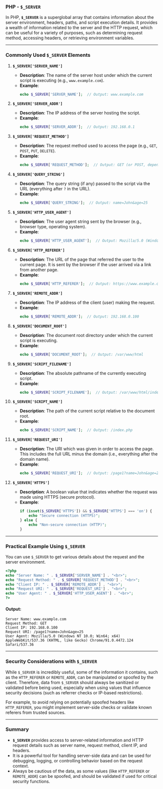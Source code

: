 ### PHP - `$_SERVER`

In PHP, **`$_SERVER`** is a superglobal array that contains information about the server environment, headers, paths, and script execution details. It provides a wealth of information related to the server and the HTTP request, which can be useful for a variety of purposes, such as determining request method, accessing headers, or retrieving environment variables.

---

### Commonly Used `$_SERVER` Elements

1. **`$_SERVER['SERVER_NAME']`**  
   - **Description**: The name of the server host under which the current script is executing (e.g., `www.example.com`).
   - **Example**:
     ```php
     echo $_SERVER['SERVER_NAME'];  // Output: www.example.com
     ```

2. **`$_SERVER['SERVER_ADDR']`**  
   - **Description**: The IP address of the server hosting the script.
   - **Example**:
     ```php
     echo $_SERVER['SERVER_ADDR'];  // Output: 192.168.0.1
     ```

3. **`$_SERVER['REQUEST_METHOD']`**  
   - **Description**: The request method used to access the page (e.g., `GET`, `POST`, `PUT`, `DELETE`).
   - **Example**:
     ```php
     echo $_SERVER['REQUEST_METHOD'];  // Output: GET (or POST, depending on the method used)
     ```

4. **`$_SERVER['QUERY_STRING']`**  
   - **Description**: The query string (if any) passed to the script via the URL (everything after `?` in the URL).
   - **Example**:
     ```php
     echo $_SERVER['QUERY_STRING'];  // Output: name=John&age=25
     ```

5. **`$_SERVER['HTTP_USER_AGENT']`**  
   - **Description**: The user agent string sent by the browser (e.g., browser type, operating system).
   - **Example**:
     ```php
     echo $_SERVER['HTTP_USER_AGENT'];  // Output: Mozilla/5.0 (Windows NT 10.0; Win64; x64) AppleWebKit/537.36 (KHTML, like Gecko) Chrome/91.0.4472.124 Safari/537.36
     ```

6. **`$_SERVER['HTTP_REFERER']`**  
   - **Description**: The URL of the page that referred the user to the current page. It is sent by the browser if the user arrived via a link from another page.
   - **Example**:
     ```php
     echo $_SERVER['HTTP_REFERER'];  // Output: https://www.example.com/page1
     ```

7. **`$_SERVER['REMOTE_ADDR']`**  
   - **Description**: The IP address of the client (user) making the request.
   - **Example**:
     ```php
     echo $_SERVER['REMOTE_ADDR'];  // Output: 192.168.0.100
     ```

8. **`$_SERVER['DOCUMENT_ROOT']`**  
   - **Description**: The document root directory under which the current script is executing.
   - **Example**:
     ```php
     echo $_SERVER['DOCUMENT_ROOT'];  // Output: /var/www/html
     ```

9. **`$_SERVER['SCRIPT_FILENAME']`**  
   - **Description**: The absolute pathname of the currently executing script.
   - **Example**:
     ```php
     echo $_SERVER['SCRIPT_FILENAME'];  // Output: /var/www/html/index.php
     ```

10. **`$_SERVER['SCRIPT_NAME']`**  
    - **Description**: The path of the current script relative to the document root.
    - **Example**:
      ```php
      echo $_SERVER['SCRIPT_NAME'];  // Output: /index.php
      ```

11. **`$_SERVER['REQUEST_URI']`**  
    - **Description**: The URI which was given in order to access the page. This includes the full URL minus the domain (i.e., everything after the domain name).
    - **Example**:
      ```php
      echo $_SERVER['REQUEST_URI'];  // Output: /page1?name=John&age=25
      ```

12. **`$_SERVER['HTTPS']`**  
    - **Description**: A boolean value that indicates whether the request was made using HTTPS (secure protocol).
    - **Example**:
      ```php
      if (isset($_SERVER['HTTPS']) && $_SERVER['HTTPS'] === 'on') {
          echo "Secure connection (HTTPS)";
      } else {
          echo "Non-secure connection (HTTP)";
      }
      ```

---

### Practical Example Using `$_SERVER`

You can use `$_SERVER` to get various details about the request and the server environment.

```php
<?php
echo "Server Name: " . $_SERVER['SERVER_NAME'] . "<br>";
echo "Request Method: " . $_SERVER['REQUEST_METHOD'] . "<br>";
echo "Client IP: " . $_SERVER['REMOTE_ADDR'] . "<br>";
echo "Request URI: " . $_SERVER['REQUEST_URI'] . "<br>";
echo "User Agent: " . $_SERVER['HTTP_USER_AGENT'] . "<br>";
?>
```

#### Output:
```
Server Name: www.example.com
Request Method: GET
Client IP: 192.168.0.100
Request URI: /page1?name=John&age=25
User Agent: Mozilla/5.0 (Windows NT 10.0; Win64; x64) AppleWebKit/537.36 (KHTML, like Gecko) Chrome/91.0.4472.124 Safari/537.36
```

---

### Security Considerations with `$_SERVER`

While `$_SERVER` is incredibly useful, some of the information it contains, such as the `HTTP_REFERER` or `REMOTE_ADDR`, can be manipulated or spoofed by the client. Therefore, data from `$_SERVER` should always be sanitized or validated before being used, especially when using values that influence security decisions (such as referrer checks or IP-based restrictions).

For example, to avoid relying on potentially spoofed headers like `HTTP_REFERER`, you might implement server-side checks or validate known referers from trusted sources.

---

### Summary

- **`$_SERVER`** provides access to server-related information and HTTP request details such as server name, request method, client IP, and headers.
- It is a powerful tool for handling server-side data and can be used for debugging, logging, or controlling behavior based on the request context.
- Always be cautious of the data, as some values (like `HTTP_REFERER` or `REMOTE_ADDR`) can be spoofed, and should be validated if used for critical security functions.
